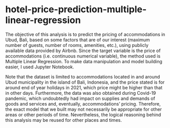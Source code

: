 # hotel-price-prediction-multiple-linear-regression

The objective of this analysis is to predict the pricing of accommodations in Ubud, Bali, based on some factors that are of our interest (maximum number of guests, number of rooms, amenities, etc.), using publicly available data provided by Airbnb. Since the target variable is the price of accommodations (i.e. continuous numerical variable), the method used is Multiple Linear Regression.  To make data manipulation and model building easier, I used Jupyter Notebook.

Note that the dataset is limited to accommodations located in and around Ubud municipality in the island of Bali, Indonesia, and the price stated is for around end of year holidays in 2021, which price might be higher than that in other days. Furthermore, the data was also obtained during Covid-19 pandemic, which undoubtedly had impact on supplies and demands of goods and services and, eventually, accommodations’ pricing. Therefore, the exact model that we built may not necessarily be appropriate for other areas or other periods of time. Nevertheless, the logical reasoning behind this analysis may be reused for other places and times.
